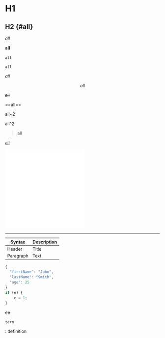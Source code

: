 # H1
## H2 {#all}

*all*

**all**

`all`

```
all
```

$all$

$$
all
$$

~~all~~

==all==

all~2

all^2

> all

[all](https://github.com/zer0code9/vscodine)

![all](../img/icon.png)

---

| Syntax | Description |
| ----------- | ----------- |
| Header | Title |
| Paragraph | Text |

```js
{
  "firstName": "John",
  "lastName": "Smith",
  "age": 25
}
if (e) {
    e = 1;
}
```

   ee

    term
: definition